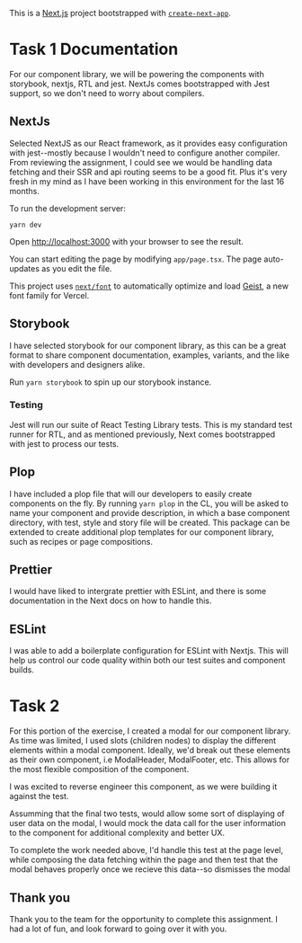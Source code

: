 This is a [Next.js](https://nextjs.org) project bootstrapped with [`create-next-app`](https://nextjs.org/docs/app/api-reference/cli/create-next-app).

# Task 1 Documentation

For our component library, we will be powering the components with storybook, nextjs, RTL and jest. NextJs comes bootstrapped with Jest support, so we don't need to worry about compilers.

## NextJs

Selected NextJS as our React framework, as it provides easy configuration with jest--mostly because I wouldn't need to configure another compiler. From reviewing the assignment, I could see we would be handling data fetching and their SSR and api routing seems to be a good fit. Plus it's very fresh in my mind as I have been working in this environment for the last 16 months.

To run the development server:

`yarn dev`

Open [http://localhost:3000](http://localhost:3000) with your browser to see the result.

You can start editing the page by modifying `app/page.tsx`. The page auto-updates as you edit the file.

This project uses [`next/font`](https://nextjs.org/docs/app/building-your-application/optimizing/fonts) to automatically optimize and load [Geist](https://vercel.com/font), a new font family for Vercel.

## Storybook

I have selected storybook for our component library, as this can be a great format to share component documentation, examples, variants, and the like with developers and designers alike.

Run `yarn storybook` to spin up our storybook instance.

### Testing

Jest will run our suite of React Testing Library tests. This is my standard test runner for RTL, and as mentioned previously, Next comes bootstrapped with jest to process our tests.

## Plop

I have included a plop file that will our developers to easily create components on the fly. By running `yarn plop` in the CL, you will be asked to name your component and provide description, in which a base component directory, with test, style and story file will be created. This package can be extended to create additional plop templates for our component library, such as recipes or page compositions.

## Prettier

I would have liked to intergrate prettier with ESLint, and there is some documentation in the Next docs on how to handle this.

## ESLint

I was able to add a boilerplate configuration for ESLint with Nextjs. This will help us control our code quality within both our test suites and component builds.

# Task 2

For this portion of the exercise, I created a modal for our component library. As time was limited, I used slots (children nodes) to display the different elements within a modal component. Ideally, we'd break out these elements as their own component, i.e ModalHeader, ModalFooter, etc. This allows for the most flexible composition of the component.

I was excited to reverse engineer this component, as we were building it against the test.

Assumming that the final two tests, would allow some sort of displaying of user data on the modal, I would mock the data call for the user information to the component for additional complexity and better UX.

To complete the work needed above, I'd handle this test at the page level, while composing the data fetching within the page and then test that the modal behaves properly once we recieve this data--so dismisses the modal

## Thank you

Thank you to the team for the opportunity to complete this assignment. I had a lot of fun, and look forward to going over it with you.
